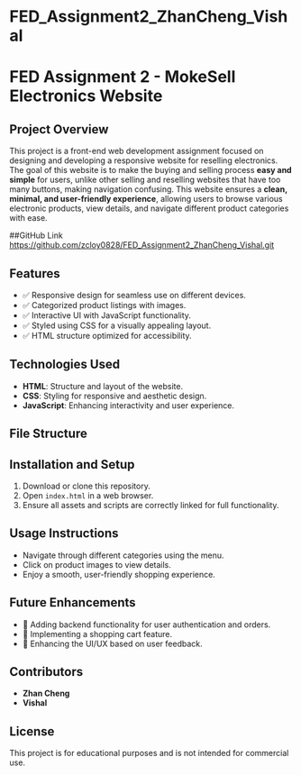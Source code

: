 # FED_Assignment2_ZhanCheng_Vishal

# FED Assignment 2 - MokeSell Electronics Website

## Project Overview
This project is a front-end web development assignment focused on designing and developing a responsive website for reselling electronics. The goal of this website is to make the buying and selling process **easy and simple** for users, unlike other selling and reselling websites that have too many buttons, making navigation confusing. This website ensures a **clean, minimal, and user-friendly experience**, allowing users to browse various electronic products, view details, and navigate different product categories with ease.

##GitHub Link
https://github.com/zcloy0828/FED_Assignment2_ZhanCheng_Vishal.git

## Features
- ✅ Responsive design for seamless use on different devices.
- ✅ Categorized product listings with images.
- ✅ Interactive UI with JavaScript functionality.
- ✅ Styled using CSS for a visually appealing layout.
- ✅ HTML structure optimized for accessibility.

## Technologies Used
- **HTML**: Structure and layout of the website.
- **CSS**: Styling for responsive and aesthetic design.
- **JavaScript**: Enhancing interactivity and user experience.

## File Structure

## Installation and Setup
1. Download or clone this repository.
2. Open `index.html` in a web browser.
3. Ensure all assets and scripts are correctly linked for full functionality.

## Usage Instructions
- Navigate through different categories using the menu.
- Click on product images to view details.
- Enjoy a smooth, user-friendly shopping experience.

## Future Enhancements
- 🚀 Adding backend functionality for user authentication and orders.
- 🛒 Implementing a shopping cart feature.
- 🎨 Enhancing the UI/UX based on user feedback.

## Contributors
- **Zhan Cheng**
- **Vishal**

## License
This project is for educational purposes and is not intended for commercial use.
